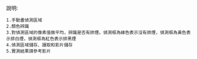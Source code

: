 說明:
    
    1.手動畫偵測區域
    2.顏色辨識
    3.對偵測區域的像素值做平均，辨識是否有排煙。偵測框為綠色表示沒有排煙，偵測框為黃色表示排白煙，偵測框為紅色表示排黑煙
    4.偵測區域儲存、讀取和影片儲存
    5.實測結果請參考影片
